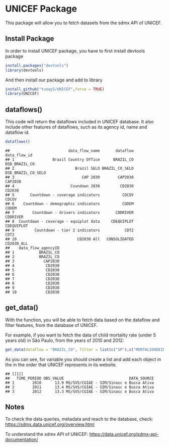 
# UNICEF Package

This package will allow you to fetch datasets from the sdmx API of
UNICEF.

## Install Package

In order to install UNICEF package, you have to first install devtools
package

``` r
install.packages("devtools")
library(devtools)
```

And then install our package and add to library

``` r
install_github("tunay5/UNICEF",force = TRUE)
library(UNICEF)
```

## dataflows()

This code will return the dataflows included in UNICEF database. It also
include other features of dataflows, such as its agency id, name and
dataflow id.

``` r
dataflows()
```

    ##                          data_flow_name       dataflow       data_flow_id
    ## 1                 Brazil Country Office      BRAZIL_CO      DSD_BRAZIL_CO
    ## 2                           Brazil SELO BRAZIL_CO_SELO DSD_BRAZIL_CO_SELO
    ## 3                              CAP 2030        CAP2030            CAP2030
    ## 4                         Coundown 2030         CD2030             CD2030
    ## 5       Countdown - coverage indicators          CDCOV              CDCOV
    ## 6    Countdown - demographic indicators          CDDEM              CDDEM
    ## 7        Countdown - drivers indicators       CDDRIVER           CDDRIVER
    ## 8  Countdown - coverage - equiplot data     CDEQUIPLOT         CDEQUIPLOT
    ## 9         Countdown - tier 2 indicators           CDT2               CDT2
    ## 10                           CD2030 All   CONSOLIDATED         CD2030_ALL
    ##    data_flow_agencyID
    ## 1           BRAZIL_CO
    ## 2           BRAZIL_CO
    ## 3             CAP2030
    ## 4              CD2030
    ## 5              CD2030
    ## 6              CD2030
    ## 7              CD2030
    ## 8              CD2030
    ## 9              CD2030
    ## 10             CD2030

## get_data()

With the function, you will be able to fetch data based on the dataflow
and filter features, from the database of UNICEF.

For example, if you want to fetch the data of child mortality rate
(under 5 years old) in São Paulo, from the years of 2010 and 2012:

``` r
get_data(dataflow = "BRAZIL_CO", filter = list(c("SP"),c("MORTALIDADEINFANCIAMENOR5"),c(NA), c(NA)), start = 2010, end = 2012)
```

As you can see, for variable you should create a list and add each
object in the in the order that UNICEF represents in its website.

    ## [[1]]
    ##   TIME_PERIOD OBS_VALUE                             DATA_SOURCE
    ## 1        2010      13.9 MS/SVS/CGIAE - SIM/Sinasc e Busca Ativa
    ## 2        2011      13.4 MS/SVS/CGIAE - SIM/Sinasc e Busca Ativa
    ## 3        2012      13.3 MS/SVS/CGIAE - SIM/Sinasc e Busca Ativa

## Notes

To check the data queries, metadata and reach to the database, check:
<https://sdmx.data.unicef.org/overview.html>

To understand the sdmx API of UNICEF:
<https://data.unicef.org/sdmx-api-documentation/>

